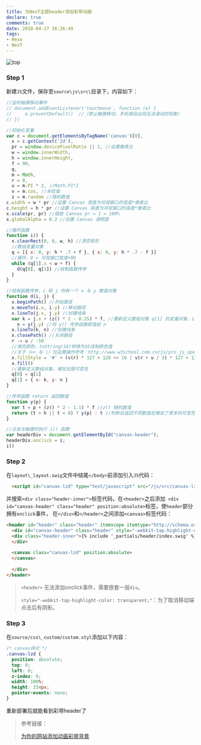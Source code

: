 ```yaml
---
title: 为NexT主题header添加彩带动画
declare: true
comments: true
date: 2018-04-27 16:26:49
tags:
- Hexo
- NexT
---
```


![top](/assets/blogImg/Hexo-next-canvas/hexo-next-canvas.png)

<!-- more -->

### Step 1

新建`JS`文件，保存至`source\js\src\`目录下，内容如下：

```javascript
//监听触摸移动事件
// document.addEventListener('touchmove', function (e) {
//     e.preventDefault()  //（禁止触摸移动，手机端会出现无法滑动的现象）
// })

//初始化变量
var c = document.getElementsByTagName('canvas')[0],
  x = c.getContext('2d'),
  pr = window.devicePixelRatio || 1, //设置像素比
  w = window.innerWidth,
  h = window.innerHeight,
  f = 90,
  q,
  m = Math,
  r = 0,
  u = m.PI * 2, //Math.PI*2
  v = m.cos, //余弦值
  z = m.random //随机数值
c.width = w * pr //设置 Canvas 宽度为可视窗口的宽度*像素比
c.height = h * pr //设置 Canvas 高度为可视窗口的高度*像素比
x.scale(pr, pr) //缩放 Canvas pr = 1 = 100%
x.globalAlpha = 0.2 //设置 Canvas 透明度

//循环函数
function i() {
  x.clearRect(0, 0, w, h) //清空矩形
  //数组变量对象
  q = [{ x: 0, y: h * .7 + f }, { x: 0, y: h * .7 - f }]
  //循环，0 < 可视窗口宽度+90
  while (q[1].x < w + f) {
    d(q[0], q[1]) //绘制函数传参
  }
}

//绘制函数传参，i 和 j 均有一个 x 与 y 数值对象
function d(i, j) {
  x.beginPath() //开始路径
  x.moveTo(i.x, i.y) //移动路径
  x.lineTo(j.x, j.y) //创建线条
  var k = j.x + (z() * 2 - 0.25) * f, //重新定义数组对象 q[1] 的变量对象，z() 随机数值
    n = y(j.y) //将 y() 传参函数赋值给 n
  x.lineTo(k, n) //创建线条
  x.closePath() //关闭路径
  r -= u / -50
  //填充颜色，toString(16)转换为16进制颜色值
  //关于（<< 与 |）位运算操作参考：http://www.w3school.com.cn/js/pro_js_operators_bitwise.asp
  x.fillStyle = '#' + (v(r) * 127 + 128 << 16 | v(r + u / 3) * 127 + 128 << 8 | v(r + u / 3 * 2) * 127 + 128).toString(16);
  x.fill()
  //重新定义数组对象，增加无限可变性
  q[0] = q[1]
  q[1] = { x: k, y: n }
}

//传参函数 return 返回数值
function y(p) {
  var t = p + (z() * 2 - 1.1) * f //z() 随机数值
  return (t > h || t < 0) ? y(p) : t //判断后返回不同数值后增加了更多的可变性
}

//点击与触摸时执行 i() 函数
var headerDiv = document.getElementById("canvas-header");
headerDiv.onclick = i;
i()

```

### Step 2

在`layout\_layout.swig`文件中结尾`</body>`前添加引入`JS`代码：

```html
  <script id="canvas-lzd" type="text/javascript" src="/js/src/canvas-lzd.js"></script>
```

并搜索`<div class="header-inner">`标签代码，在`<header>`之后添加` <div id="canvas-header" class="header" position:absolute>`标签，使`header`部分拥有`onclick`事件， 在`</div>`和`</header>`之间添加`<canvas>`标签代码：

```html
<header id="header" class="header" itemscope itemtype="http://schema.org/WPHeader">
  <div id="canvas-header" class="header" style="-webkit-tap-highlight-color: transparent;" position:absolute>
  <div class="header-inner">{% include '_partials/header/index.swig' %}
  </div>
  
  <canvas class="canvas-lzd" position:absolute>
  </canvas>
  
  </div>
</header>
```

> ` <header> ` 无法添加onclick事件，需要嵌套一层`div`。
>
> `style="-webkit-tap-highlight-color: transparent;"`：为了取消移动端点击后有阴影。

### Step 3

在`source/css\_custom/custom.styl`添加以下内容：

```css
/* canvas样式 */
.canvas-lzd {
  position: absolute;
  top: 0;
  left: 0;
  z-index: 0;
  width: 100%;
  height: 334px;
  pointer-events: none;
}
```

重新部署后就能看到彩带header了

>参考链接：
>
>[为你的网站添加动画彩带背景](https://zproo.github.io/2017/为Next主题添加canvas-ribbon/)

